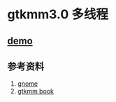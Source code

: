 # gtkmm3.0 多线程

## [demo](gtkmm_multi_thread)

## 参考资料

1. [gnome](https://developer.gnome.org/gtkmm-tutorial/unstable/sec-multithread-example.html.zh_CN) 
2. [gtkmm book](book/GTKmmTutorial.pdf)

